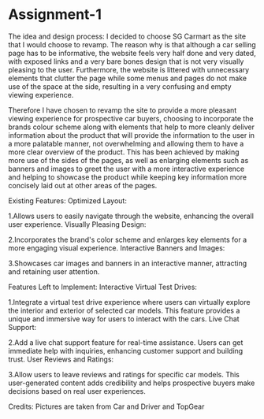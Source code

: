 # Assignment-1
The idea and design process:
I decided to choose SG Carmart as the site that I would choose to revamp. The reason why is that although a car selling page has to be informative, the website feels very half done and very dated, with exposed links and a very bare bones design that is not very visually pleasing to the user. Furthermore, the website is littered with unnecessary elements that clutter the page while some menus and pages do not make use of the space at the side, resulting in a very confusing and empty viewing experience.

Therefore I have chosen to revamp the site to provide a more pleasant viewing experience for prospective car buyers, choosing to incorporate the brands colour scheme along with elements that help to more cleanly deliver information about the product that will provide the information to the user in a more palatable manner, not overwhelming and allowing them to have a more clear overview of the product. This has been achieved by making more use of the sides of the pages, as well as enlarging elements such as banners and images to greet the user with a more interactive experience and helping to showcase the product while keeping key information more concisely laid out at other areas of the pages.


Existing Features:
Optimized Layout:

1.Allows users to easily navigate through the website, enhancing the overall user experience.
Visually Pleasing Design:

2.Incorporates the brand's color scheme and enlarges key elements for a more engaging visual experience.
Interactive Banners and Images:

3.Showcases car images and banners in an interactive manner, attracting and retaining user attention.

Features Left to Implement:
Interactive Virtual Test Drives:

1.Integrate a virtual test drive experience where users can virtually explore the interior and exterior of selected car models. This feature provides a unique and immersive way for users to interact with the cars.
Live Chat Support:

2.Add a live chat support feature for real-time assistance. Users can get immediate help with inquiries, enhancing customer support and building trust.
User Reviews and Ratings:

3.Allow users to leave reviews and ratings for specific car models. This user-generated content adds credibility and helps prospective buyers make decisions based on real user experiences.

Credits:
Pictures are taken from Car and Driver and TopGear
